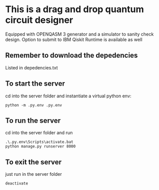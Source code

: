 # This is a drag and drop quantum circuit designer
Equipped with OPENQASM 3 generator and a simulator to sanity check design. Option to submit to IBM Qiskit Runtime is available as well
## Remember to download the depedencies
Listed in depedencies.txt
## To start the server
cd into the server folder and instantiate a virtual python env:
```
python -m .py.env .py.env
```
## To run the server
cd into the server folder and run 
```
.\.py.env\Scripts\activate.bat
python manage.py runserver 8000
```
## To exit the server
just run in the server folder
```
deactivate
```